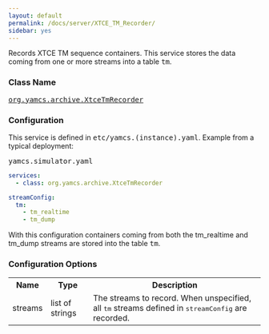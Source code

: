 ```yaml
---
layout: default
permalink: /docs/server/XTCE_TM_Recorder/
sidebar: yes
---
```


Records XTCE TM sequence containers. This service stores the data coming from one or more streams into a table <tt>tm</tt>.

### Class Name
[<tt>org.yamcs.archive.XtceTmRecorder</tt>](https://javadoc.io/page/org.yamcs/yamcs-core/latest/org/yamcs/archive/XtceTmRecorder.html)

### Configuration

This service is defined in <tt>etc/yamcs.(instance).yaml</tt>. Example from a typical deployment:

<pre class="r header">yamcs.simulator.yaml</pre>
```yaml
services:
  - class: org.yamcs.archive.XtceTmRecorder

streamConfig:
  tm:
    - tm_realtime
    - tm_dump
```

With this configuration containers coming from both the tm_realtime and tm_dump streams are stored into the table <tt>tm</tt>.

### Configuration Options

<table class="inline">
  <tr>
    <th>Name</th>
    <th>Type</th>
    <th>Description</th>
  </tr>
  <tr>
    <td class="code">streams</td>
    <td class="code">list of strings</td>
    <td>The streams to record. When unspecified, all <tt>tm</tt> streams defined in <tt>streamConfig</tt> are recorded.</td>
  </tr>
</table>
